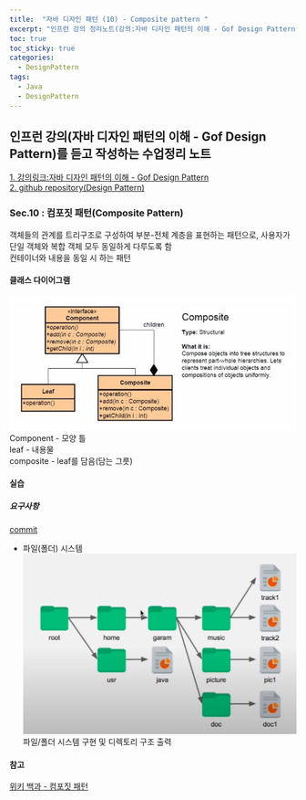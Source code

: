 ```yaml
---
title:  "자바 디자인 패턴 (10) - Composite pattern "
excerpt: "인프런 강의 정리노트(강의:자바 디자인 패턴의 이해 - Gof Design Pattern)"
toc: true
toc_sticky: true
categories:
  - DesignPattern
tags:
  - Java
  - DesignPattern
---
```

## 인프런 강의(자바 디자인 패턴의 이해 - Gof Design Pattern)를 듣고 작성하는 수업정리 노트  
[1. 강의링크:자바 디자인 패턴의 이해 - Gof Design Pattern](https://www.inflearn.com/course/%EC%9E%90%EB%B0%94-%EB%94%94%EC%9E%90%EC%9D%B8-%ED%8C%A8%ED%84%B4)  
[2. github repository(Design Pattern)](https://github.com/hongjuzzang/DesignPattern)  


### Sec.10 : 컴포짓 패턴(Composite Pattern)  
객체들의 관계를 트리구조로 구성하여 부분-전체 계층을 표현하는 패턴으로, 사용자가 단일 객체와 복합 객체 모두 동일하게 다루도록 함  
컨테이너와 내용을 동일 시 하는 패턴  

#### 클래스 다이어그램  
![img](/assets/images/post/200723-cppt.jpg)  
Component - 모양 틀  
leaf - 내용물  
composite - leaf를 담음(담는 그릇)  
#### 실습  
##### 요구사항  
[commit](https://github.com/hongjuzzang/DesignPattern/commit/2df6f34c3046d730b61f48fda3d2d186c14ab37a )  
* 파일(폴더) 시스템  
![dir](/assets/images/post/200723-cppt1.JPG)  
파일/폴더 시스템 구현 및 디렉토리 구조 출력  


#### 참고  
[위키 백과 - 컴포짓 패턴](https://ko.wikipedia.org/wiki/%EC%BB%B4%ED%8F%AC%EC%A7%80%ED%8A%B8_%ED%8C%A8%ED%84%B4)  